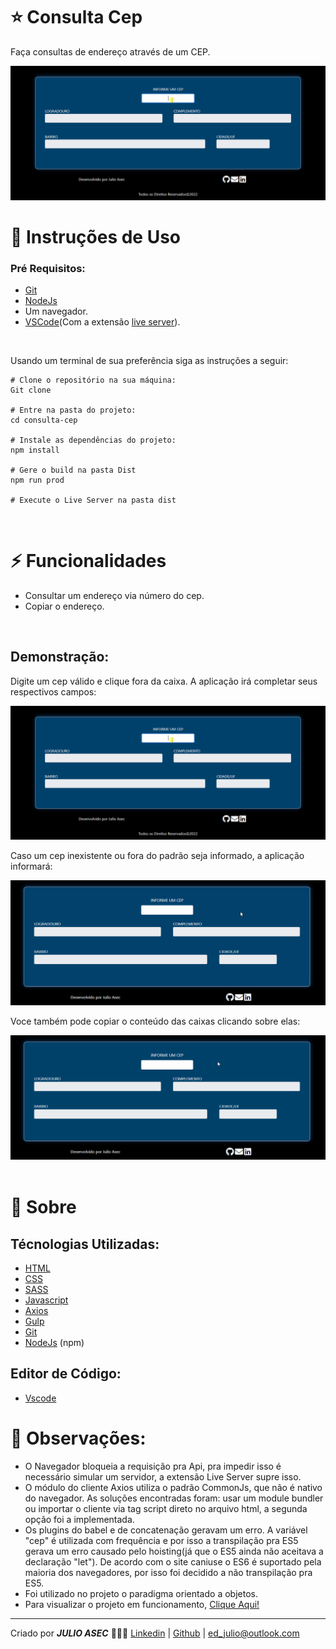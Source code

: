 # ⭐ Consulta Cep

Faça consultas de endereço através de um CEP.  

![imagem exemplo](./readme-img/gif-principal.gif)
# 📖 Instruções de Uso

### Pré Requisitos:

- [Git](https://git-scm.com/)
- [NodeJs](https://nodejs.org/en/)
- Um navegador. 
- [VSCode](https://code.visualstudio.com/)(Com a extensão [live server](https://marketplace.visualstudio.com/items?itemName=ritwickdey.LiveServer)).
  
<br/>

Usando um terminal de sua preferência siga as instruções a seguir:


    # Clone o repositório na sua máquina:
    Git clone 

    # Entre na pasta do projeto:
    cd consulta-cep

    # Instale as dependências do projeto:
    npm install 

    # Gere o build na pasta Dist
    npm run prod

    # Execute o Live Server na pasta dist  
    
<br/>

# ⚡ Funcionalidades 

- Consultar um endereço via número do cep.
- Copiar o endereço.

<br/>

## Demonstração:

Digite um cep válido e clique fora da caixa. A aplicação irá completar seus respectivos campos:

![Uma Gif Sobre o Projeto](readme-img/gif-principal.gif)  

Caso um cep inexistente ou fora do padrão seja informado, a aplicação informará:

![Uma Gif Sobre o Projeto](readme-img/gif2.gif)  

Voce também pode copiar o conteúdo das caixas clicando sobre elas:

![Uma Gif Sobre o Projeto](readme-img/gif3.gif)  
<br/>

# 🚩 Sobre
    
## Técnologias Utilizadas:

- [HTML](https://developer.mozilla.org/pt-BR/docs/Web/HTML)  
- [CSS](https://www.w3schools.com/css/)
- [SASS](https://sass-lang.com/)
- [Javascript](https://developer.mozilla.org/pt-BR/docs/Web/JavaScript)
- [Axios](https://axios-http.com/ptbr/)
- [Gulp](https://gulpjs.com/) 
- [Git](https://git-scm.com/) 
- [NodeJs](https://nodejs.org/en/) (npm) 

## Editor de Código:
- [Vscode](https://code.visualstudio.com/)
  
# 🔎 Observações:
 
 - O Navegador bloqueia a requisição pra Api, pra impedir isso é necessário simular um servidor, a extensão Live Server supre isso.  
 - O módulo do cliente Axios utiliza o padrão CommonJs, que não é nativo do navegador. As soluções encontradas foram: usar um module bundler ou importar o cliente via tag script direto no arquivo html, a segunda opção foi a implementada.
 - Os plugins do babel e de concatenação geravam um erro. A variável "cep" é utilizada com frequência e por isso a transpilação pra ES5 gerava um erro causado pelo hoisting(já que o ES5 ainda não aceitava a declaração "let"). De acordo com o site caniuse o ES6 é suportado pela maioria dos navegadores, por isso foi decidido a não transpilação pra ES5.
 - Foi utilizado no projeto o paradigma orientado a objetos.
 - Para visualizar o projeto em funcionamento, [Clique Aqui!](https://codepen.io/julioasec/full/jOZZwQy)
  
****
Criado por ***JULIO ASEC*** 👨🏾‍🦲
[Linkedin](https://www.linkedin.com/in/julio-silva-04b6aa224/) | [Github](https://github.com/Julioasec) | [ed_julio@outlook.com](mailto:ed_julio@outlook.com)